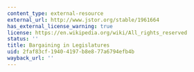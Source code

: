 ```yaml
---
content_type: external-resource
external_url: http://www.jstor.org/stable/1961664
has_external_license_warning: true
license: https://en.wikipedia.org/wiki/All_rights_reserved
status: ''
title: Bargaining in Legislatures
uid: 2faf83cf-1940-4197-b8e8-77a6794efb4b
wayback_url: ''
---
```

